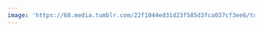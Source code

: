 ```yaml
---
image: 'https://68.media.tumblr.com/22f1044ed31d23f585d3fca037cf3ee6/tumblr_nvqy87Z4RM1tbdx3so1_1280.jpg'
---
```

